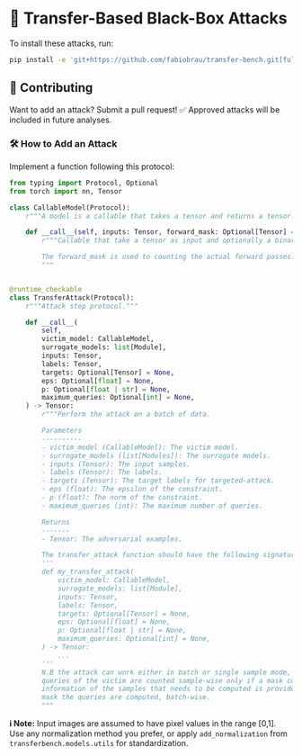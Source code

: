 # 🚀 Transfer-Based Black-Box Attacks

To install these attacks, run:

```bash
pip install -e 'git+https://github.com/fabiobrau/transfer-bench.git[full]'
```

## 🤝 Contributing

Want to add an attack? Submit a pull request! ✅ Approved attacks will be included in future analyses.

### 🛠️ How to Add an Attack

Implement a function following this protocol:

```python
from typing import Protocol, Optional
from torch import nn, Tensor

class CallableModel(Protocol):
    r"""A model is a callable that takes a tensor and returns a tensor."""

    def __call__(self, inputs: Tensor, forward_mask: Optional[Tensor] = None) -> Tensor:
        r"""Callable that take a tensor as input and optionally a binary mask.

        The forward_mask is used to counting the actual forward passes.
        """


@runtime_checkable
class TransferAttack(Protocol):
    r"""Attack step protocol."""

    def __call__(
        self,
        victim_model: CallableModel,
        surrogate_models: list[Module],
        inputs: Tensor,
        labels: Tensor,
        targets: Optional[Tensor] = None,
        eps: Optional[float] = None,
        p: Optional[float | str] = None,
        maximum_queries: Optional[int] = None,
    ) -> Tensor:
        r"""Perform the attack on a batch of data.

        Parameters
        ----------
        - victim_model (CallableModel): The victim model.
        - surrogate_models (list[Modules]): The surrogate models.
        - inputs (Tensor): The input samples.
        - labels (Tensor): The labels.
        - targets (Tensor): The target labels for targeted-attack.
        - eps (float): The epsilon of the constraint.
        - p (float): The norm of the constraint.
        - maximum_queries (int): The maximum number of queries.

        Returns
        -------
        - Tensor: The adversarial examples.

        The transfer_attack function should have the following signature:
        '''
        def my_transfer_attack(
            victim_model: CallableModel,
            surrogate_models: list[Module],
            inputs: Tensor,
            labels: Tensor,
            targets: Optional[Tensor] = None,
            eps: Optional[float] = None,
            p: Optional[float | str] = None,
            maximum_queries: Optional[int] = None,
        ) -> Tensor:
            ...
        '''
        N.B the attack can work either in batch or single sample mode, nevertheless the
        queries of the victim are counted sample-wise only if a mask containing the
        information of the samples that needs to be computed is provided. Without a
        mask the queries are computed, batch-wise.
        """
```


**ℹ️ Note:** Input images are assumed to have pixel values in the range [0,1]. Use any normalization method you prefer, or apply `add_normalization` from `transferbench.models.utils` for standardization.


